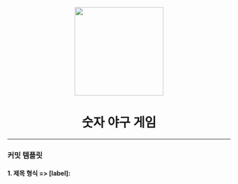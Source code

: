 <p align="middle" >
  <img width="200px;" src="https://github.com/woowacourse/javascript-baseball-precourse/blob/main/images/baseball_icon.png?raw=true"/>
</p>
<h1 align="middle">숫자 야구 게임</h1>



---
### 커밋 템플릿
#### 1. 제목 형식 => [label]: <title> 

+ 제목은 한글로 작성

+ 제목을 작성하고 반드시 빈 줄 한 줄을 만들어야 함

+ 제목에 .(마침표) 금지

#### 2. label 리스트
  
+ feature : 새로운 기능

+ bug : 버그 수정

+ update : 기존의 코드 및 파일 업데이트

+ docs : 문서 (문서 추가, 수정, 삭제)

+ test : 테스트 용

+ etc : 기타 변경사항

#### 3. Description
  
내용의 길이는 한 줄당 60글자 내외에서 줄 바꿈. 한글로 간단 명료하게 작성
어떻게 보다는 무엇을, 왜 변경했는지를 작성할 것 (필수)
  
#### 4. Issue-number
  
연관된 이슈 첨부, 여러 개 추가 가능
  
참고: https://jeong-pro.tistory.com/207

---
### 구현할 기능 목록 정리
  
1. Com에서 랜덤 숫자를 생성
  
+ 3자리의 수
+ 숫자끼리는 중복 허용X
+ 숫자는 1부터 9중에 선택
  
2. User에서 숫자를 입력 받음
+ 3자리의 수( 1부터9사이에 정수만 입력 가능)
+ 숫자끼리는 중복 허용X
+ User이 잘못 입력할시 alert 후 재입력
  
3. Com과 User의 숫자 비교
+ 확인 클릭시 숫자 비교
  
4. Com과 User의 숫자 비교 후 
  +정답 출력
    게임 종료 안내와 재시작 버튼 생성
  +힌트 출력
    Com의 숫자는 그대로, User가 재입력
  
5. 정답 후 재시작
  +Com에서 랜덤 숫자를 다시 생성

<br>
  
---
  
### 💻 실행 결과



<br>

---


